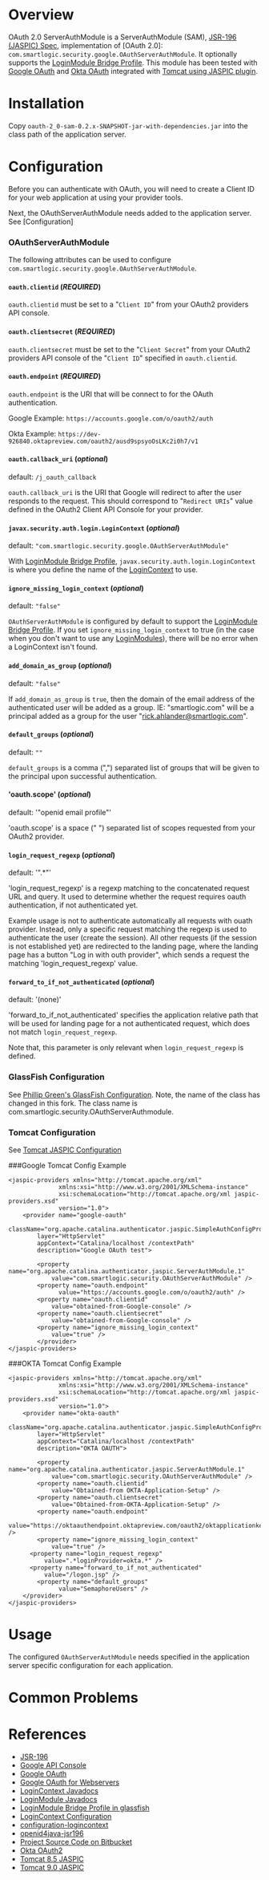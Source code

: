 Overview
========
OAuth 2.0 ServerAuthModule is a ServerAuthModule (SAM), [JSR-196 (JASPIC) Spec][jsr-196], implementation of [OAuth 2.0]: `com.smartlogic.security.google.OAuthServerAuthModule`.  It optionally supports the [LoginModule Bridge Profile].  This module has been tested with [Google OAuth][google-oauth] and [Okta OAuth][okta-oauth] integrated with [Tomcat using JASPIC plugin][tomcat85-jaspic].

Installation
============

Copy `oauth-2_0-sam-0.2.x-SNAPSHOT-jar-with-dependencies.jar` into the class path of the application server.

Configuration
=============

Before you can authenticate with OAuth, you will need to create a Client ID for your web application at using your provider tools.

Next, the OAuthServerAuthModule needs added to the application server.  See [Configuration]

### OAuthServerAuthModule

The following attributes can be used to configure `com.smartlogic.security.google.OAuthServerAuthModule`.

#### `oauth.clientid` (_REQUIRED_)
`oauth.clientid` must be set to a "`Client ID`" from your OAuth2 providers API console.

#### `oauth.clientsecret` (_REQUIRED_)
`oauth.clientsecret` must be set to the "`Client Secret`" from your OAuth2 providers API console of the "`Client ID`" specified in `oauth.clientid`.


#### `oauth.endpoint` (_REQUIRED_)
`oauth.endpoint` is the URI that will be connect to for the OAuth authentication.

Google Example: `https://accounts.google.com/o/oauth2/auth`

Okta Example: `https://dev-926840.oktapreview.com/oauth2/ausd9spsyoOsLKc2i0h7/v1`


#### `oauth.callback_uri` (_optional_) 
default: `/j_oauth_callback`

`oauth.callback_uri` is the URI that Google will redirect to after the user responds to the request.  This should correspond to "`Redirect URIs`" value defined in the OAuth2 Client API Console for your provider.

#### `javax.security.auth.login.LoginContext` (_optional_)
default: `"com.smartlogic.security.google.OAuthServerAuthModule"`

With [LoginModule Bridge Profile], `javax.security.auth.login.LoginContext` is where you define the name of the [LoginContext][javadocs-logincontext] to use.

#### `ignore_missing_login_context` (_optional_)
default: `"false"`

`OAuthServerAuthModule` is configured by default to support the [LoginModule Bridge Profile].  If you set `ignore_missing_login_context` to true (in the case when you don't want to use any [LoginModules][javadocs-loginmodule]), there will be no error when a LoginContext isn't found.


#### `add_domain_as_group` (_optional_)
default: `"false"`

If `add_domain_as_group` is `true`, then the domain of the email address of the authenticated user will be added as a group.  IE: "smartlogic.com" will be a principal added as a group for the user "rick.ahlander@smartlogic.com".



#### `default_groups` (_optional_)
default: `""`

`default_groups` is a comma (",") separated list of groups that will be given to the principal upon successful authentication.

#### 'oauth.scope' (_optional_)
default: '"openid email profile"'

'oauth.scope' is a space (" ") separated list of scopes requested from your OAuth2 provider.

#### `login_request_regexp` (_optional_)
default: '".*"'

'login_request_regexp' is a regexp matching to the concatenated request URL and query. It used to
determine whether the request requires oauth authentication, if not authenticated yet.

Example usage is not to authenticate automatically all requests with ouath provider. Instead,
only a specific request matching the regexp is used to authenticate the user (create the session).
All other requests (if the session is not established yet) are redirected to the landing page,
where the landing page has a button "Log in with outh provider", which sends a request the matching
'login_request_regexp' value.

#### `forward_to_if_not_authenticated` (_optional_)
default: '(none)'

'forward_to_if_not_authenticated' specifies the application relative path that will be used
for landing page for a not authenticated request, which does not match `login_request_regexp`.

Note that, this parameter is only relevant when `login_request_regexp` is defined.

### GlassFish Configuration
See [Phillip Green's GlassFish Configuration](https://bitbucket.org/phillip_green_idmworks/google-oauth-2.0-serverauthmodule/wiki/setup/2-configuration).  Note, the name of the class has changed in this fork.  The class name is com.smartlogic.security.OAuthServerAuthmodule.

### Tomcat Configuration
See [Tomcat JASPIC Configuration][tomcat85-jaspic]

###Google Tomcat Config Example

	<jaspic-providers xmlns="http://tomcat.apache.org/xml"
	              xmlns:xsi="http://www.w3.org/2001/XMLSchema-instance"
	              xsi:schemaLocation="http://tomcat.apache.org/xml jaspic-providers.xsd"
	              version="1.0">
	    <provider name="google-oauth"
	        className="org.apache.catalina.authenticator.jaspic.SimpleAuthConfigProvider"
	        layer="HttpServlet"
	        appContext="Catalina/localhost /contextPath"
	        description="Google OAuth test">
	        
	        <property name="org.apache.catalina.authenticator.jaspic.ServerAuthModule.1"
	            value="com.smartlogic.security.OAuthServerAuthModule" />
	        <property name="oauth.endpoint"
			      value="https://accounts.google.com/o/oauth2/auth" />
	        <property name="oauth.clientid"
	            value="obtained-from-Google-console" />
	        <property name="oauth.clientsecret"
	            value="obtained-from-Google-console" />
	        <property name="ignore_missing_login_context"
	            value="true" />
	        </provider>
	</jaspic-providers>

###OKTA Tomcat Config Example

    <jaspic-providers xmlns="http://tomcat.apache.org/xml"
                  xmlns:xsi="http://www.w3.org/2001/XMLSchema-instance"
                  xsi:schemaLocation="http://tomcat.apache.org/xml jaspic-providers.xsd"
                  version="1.0">			  
	    <provider name="okta-oauth"
	        className="org.apache.catalina.authenticator.jaspic.SimpleAuthConfigProvider"
	        layer="HttpServlet"
	        appContext="Catalina/localhost /contextPath"
	        description="OKTA OAUTH">
	        
	        <property name="org.apache.catalina.authenticator.jaspic.ServerAuthModule.1"
	            value="com.smartlogic.security.OAuthServerAuthModule" />
	        <property name="oauth.clientid"
	            value="Obtained-from OKTA-Application-Setup" />
	        <property name="oauth.clientsecret"
	            value="Obtained-from-OKTA-Application-Setup" />
	        <property name="oauth.endpoint"
				  value="https://oktaauthendpoint.oktapreview.com/oauth2/oktapplicationkey/v1" />
	        <property name="ignore_missing_login_context"
	            value="true" />
          <property name="login_request_regexp"
              value=".*loginProvider=okta.*" />
          <property name="forward_to_if_not_authenticated"
              value="/logon.jsp" />
	        <property name="default_groups"
				  value="SemaphoreUsers" />
	    </provider>
    </jaspic-providers>

Usage
=====

The configured `OAuthServerAuthModule` needs specified in the application server specific configuration for each application.

Common Problems
===============


References
==========
  + [JSR-196][jsr-196]
  + [Google API Console][google-api-console]
  + [Google OAuth][google-oauth]
  + [Google OAuth for Webservers][google-oauth-webserver]
  + [LoginContext Javadocs][javadocs-logincontext]
  + [LoginModule Javadocs][javadocs-loginmodule]
  + [LoginModule Bridge Profile in glassfish][LoginModule Bridge Profile]
  + [LoginContext Configuration][configuration-logincontext]
  + [configuration-logincontext]
  + [openid4java-jsr196]
  + [Project Source Code on Bitbucket][bitbucket-source]
  + [Okta OAuth2][okta-oauth]
  + [Tomcat 8.5 JASPIC][tomcat85-jaspic]
  + [Tomcat 9.0 JASPIC][tomcat90-jaspic]

  [jsr-196]: http://www.jcp.org/en/jsr/detail?id=196
  [google-api-console]: https://code.google.com/apis/console/
  [google-oauth]: https://developers.google.com/accounts/docs/OAuth2  
  [google-oauth-webserver]: https://developers.google.com/accounts/docs/OAuth2WebServer
  [javadocs-logincontext]: http://docs.oracle.com/javase/6/docs/api/javax/security/auth/login/LoginContext.html
  [javadocs-loginmodule]: http://docs.oracle.com/javase/6/docs/api/javax/security/auth/spi/LoginModule.html
  [LoginModule Bridge Profile]: https://blogs.oracle.com/nasradu8/entry/loginmodule_bridge_profile_jaspic_in
  [configuration-logincontext]: http://docs.oracle.com/javase/6/docs/api/javax/security/auth/login/Configuration.html
  [openid4java-jsr196]: http://code.google.com/p/openid4java-jsr196/
  [bitbucket-source]: https://bitbucket.org/phillip_green_smartlogic/oauth-2.0-serverauthmodule
  [okta-oauth]: https://developer.okta.com/docs/api/resources/oauth2
  [tomcat85-jaspic]: https://tomcat.apache.org/tomcat-8.5-doc/config/jaspic.html
  [tomcat90-jaspic]: https://tomcat.apache.org/tomcat-9.0-doc/config/jaspic.html
